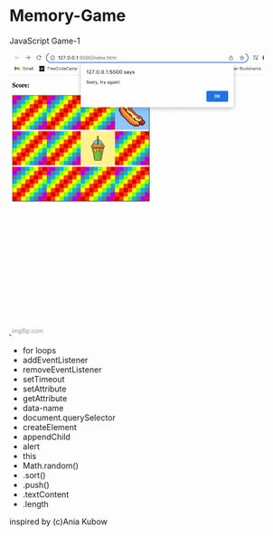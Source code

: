 # Memory-Game

JavaScript Game-1

![](Memory%20Game.gif)

- for loops
- addEventListener
- removeEventListener
- setTimeout
- setAttribute
- getAttribute
- data-name
- document.querySelector
- createElement
- appendChild
- alert
- this
- Math.random()
- .sort()
- .push()
- .textContent
- .length

inspired by (c)Ania Kubow
